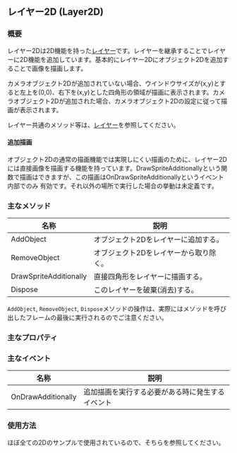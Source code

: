 ﻿## レイヤー2D (Layer2D)

### 概要

レイヤー2Dは2D機能を持った[レイヤー](../Basic/Layer.md)です。レイヤーを継承することでレイヤーに2D機能を追加しています。基本的にレイヤー2Dにオブジェクト2Dを追加することで画像を描画します。

カメラオブジェクト2Dが追加されていない場合、ウインドウサイズが(x,y)とすると左上を(0,0)、右下を(x,y)とした四角形の領域が描画に表示されます。カメラオブジェクト2Dが追加された場合、カメラオブジェクト2Dの設定に従って描画が表示されます。

レイヤー共通のメソッド等は、[レイヤー](../Basic/Layer.md)を参照してください。

#### 追加描画
オブジェクト2Dの通常の描画機能では実現しにくい描画のために、レイヤー2Dには直接画像を描画する機能を持っています。DrawSpriteAdditionallyという関数で描画はできますが、この描画はOnDrawSpriteAdditionallyというイベント内部でのみ
有効です。それ以外の場所で実行した場合の挙動は未定義です。

### 主なメソッド

| 名称 | 説明 |
|---|---|
| AddObject | オブジェクト2Dをレイヤーに追加する。 |
| RemoveObject | オブジェクト2Dをレイヤーから取り除く。 |
| DrawSpriteAdditionally | 直接四角形をレイヤーに描画する。 |
| Dispose | このレイヤーを破棄(消去)する。 |

`AddObject`, `RemoveObject`, `Dispose`メソッドの操作は、実際にはメソッドを呼び出したフレームの最後に実行されるのでご注意ください。

### 主なプロパティ

### 主なイベント

| 名称 | 説明 |
|---|---|
| OnDrawAdditionally | 追加描画を実行する必要がある時に発生するイベント |

### 使用方法

ほぼ全ての2Dのサンプルで使用されているので、そちらを参照してください。
